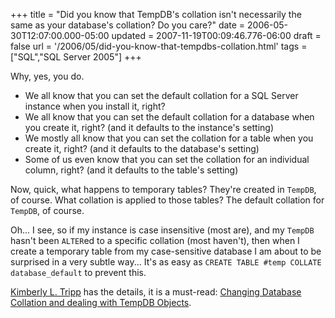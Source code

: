 +++
title = "Did you know that TempDB's collation isn't necessarily the same as your database's collation?  Do you care?"
date = 2006-05-30T12:07:00.000-05:00
updated = 2007-11-19T00:09:46.776-06:00
draft = false
url = '/2006/05/did-you-know-that-tempdbs-collation.html'
tags = ["SQL","SQL Server 2005"]
+++

Why, yes, you do.

*   We all know that you can set the default collation for a SQL Server instance when you install it, right?
*   We all know that you can set the default collation for a database when you create it, right? (and it defaults to the instance's setting)
*   We mostly all know that you can set the collation for a table when you create it, right? (and it defaults to the database's setting)
*   Some of us even know that you can set the collation for an individual column, right? (and it defaults to the table's setting)

Now, quick, what happens to temporary tables? They're created in `TempDB`, of course. What collation is applied to those tables? The default collation for `TempDB`, of course.

Oh... I see, so if my instance is case insensitive (most are), and my `TempDB` hasn't been `ALTER`ed to a specific collation (most haven't), then when I create a temporary table from my case-sensitive database I am about to be surprised in a very subtle way... It's as easy as `CREATE TABLE #temp COLLATE database_default` to prevent this.

[Kimberly L. Tripp](http://www.sqlskills.com/blogs/kimberly/) has the details, it is a must-read: [Changing Database Collation and dealing with TempDB Objects](http://www.sqlskills.com/blogs/kimberly/PermaLink.aspx?guid=7b4c9796-66d0-4ed2-b19d-bef6bb1e3e1d).
